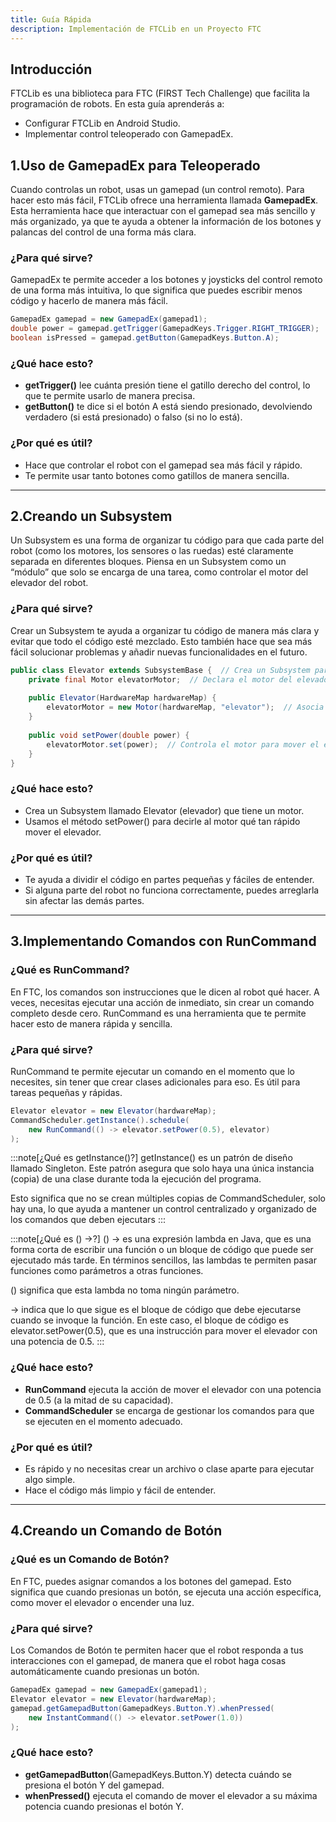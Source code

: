 ```yaml
---
title: Guía Rápida
description: Implementación de FTCLib en un Proyecto FTC
---
```


## Introducción
FTCLib es una biblioteca para FTC (FIRST Tech Challenge) que facilita la programación de robots. En esta guía aprenderás a:
- Configurar FTCLib en Android Studio.
- Implementar control teleoperado con GamepadEx.


## 1.Uso de GamepadEx para Teleoperado
Cuando controlas un robot, usas un gamepad (un control remoto). Para hacer esto más fácil, FTCLib ofrece una herramienta llamada **GamepadEx**. Esta herramienta hace que interactuar con el gamepad sea más sencillo y más organizado, ya que te ayuda a obtener la información de los botones y palancas del control de una forma más clara.

### ¿Para qué sirve?

GamepadEx te permite acceder a los botones y joysticks del control remoto de una forma más intuitiva, lo que significa que puedes escribir menos código y hacerlo de manera más fácil.

```java
GamepadEx gamepad = new GamepadEx(gamepad1);
double power = gamepad.getTrigger(GamepadKeys.Trigger.RIGHT_TRIGGER);
boolean isPressed = gamepad.getButton(GamepadKeys.Button.A);
```
### ¿Qué hace esto?
- **getTrigger()** lee cuánta presión tiene el gatillo derecho del control, lo que te permite usarlo de manera precisa.
- **getButton()** te dice si el botón A está siendo presionado, devolviendo verdadero (si está presionado) o falso (si no lo está).

### ¿Por qué es útil?
- Hace que controlar el robot con el gamepad sea más fácil y rápido.
- Te permite usar tanto botones como gatillos de manera sencilla.

---

## 2.Creando un Subsystem
Un Subsystem es una forma de organizar tu código para que cada parte del robot (como los motores, los sensores o las ruedas) esté claramente separada en diferentes bloques. Piensa en un Subsystem como un “módulo” que solo se encarga de una tarea, como controlar el motor del elevador del robot.

### ¿Para qué sirve?

Crear un Subsystem te ayuda a organizar tu código de manera más clara y evitar que todo el código esté mezclado. Esto también hace que sea más fácil solucionar problemas y añadir nuevas funcionalidades en el futuro.

```java
public class Elevator extends SubsystemBase {  // Crea un Subsystem para el elevador
    private final Motor elevatorMotor;  // Declara el motor del elevador
    
    public Elevator(HardwareMap hardwareMap) {
        elevatorMotor = new Motor(hardwareMap, "elevator");  // Asocia el motor con el hardware del robot
    }
    
    public void setPower(double power) {
        elevatorMotor.set(power);  // Controla el motor para mover el elevador
    }
}
```
### ¿Qué hace esto?
- Crea un Subsystem llamado Elevator (elevador) que tiene un motor.
- Usamos el método setPower() para decirle al motor qué tan rápido mover el elevador.

### ¿Por qué es útil?
- Te ayuda a dividir el código en partes pequeñas y fáciles de entender.
- Si alguna parte del robot no funciona correctamente, puedes arreglarla sin afectar las demás partes.

---

## 3.Implementando Comandos con RunCommand

### ¿Qué es RunCommand?

En FTC, los comandos son instrucciones que le dicen al robot qué hacer. A veces, necesitas ejecutar una acción de inmediato, sin crear un comando completo desde cero. RunCommand es una herramienta que te permite hacer esto de manera rápida y sencilla.

### ¿Para qué sirve?

RunCommand te permite ejecutar un comando en el momento que lo necesites, sin tener que crear clases adicionales para eso. Es útil para tareas pequeñas y rápidas.

```java
Elevator elevator = new Elevator(hardwareMap);
CommandScheduler.getInstance().schedule(
    new RunCommand(() -> elevator.setPower(0.5), elevator)
);
```
:::note[¿Qué es getInstance()?]
getInstance() es un patrón de diseño llamado Singleton. Este patrón asegura que solo haya una única instancia (copia) de una clase durante toda la ejecución del programa.

Esto significa que no se crean múltiples copias de CommandScheduler, solo hay una, lo que ayuda a mantener un control centralizado y organizado de los comandos que deben ejecutars
:::

:::note[¿Qué es () ->?]
() -> es una expresión lambda en Java, que es una forma corta de escribir una función o un bloque de código que puede ser ejecutado más tarde. En términos sencillos, las lambdas te permiten pasar funciones como parámetros a otras funciones.

() significa que esta lambda no toma ningún parámetro.

-> indica que lo que sigue es el bloque de código que debe ejecutarse cuando se invoque la función. En este caso, el bloque de código es elevator.setPower(0.5), que es una instrucción para mover el elevador con una potencia de 0.5.
:::

### ¿Qué hace esto?
- **RunCommand** ejecuta la acción de mover el elevador con una potencia de 0.5 (a la mitad de su capacidad).
- **CommandScheduler** se encarga de gestionar los comandos para que se ejecuten en el momento adecuado.

### ¿Por qué es útil?
- Es rápido y no necesitas crear un archivo o clase aparte para ejecutar algo simple.
- Hace el código más limpio y fácil de entender.

---

## 4.Creando un Comando de Botón
### ¿Qué es un Comando de Botón?

En FTC, puedes asignar comandos a los botones del gamepad. Esto significa que cuando presionas un botón, se ejecuta una acción específica, como mover el elevador o encender una luz.

### ¿Para qué sirve?

Los Comandos de Botón te permiten hacer que el robot responda a tus interacciones con el gamepad, de manera que el robot haga cosas automáticamente cuando presionas un botón.

```java
GamepadEx gamepad = new GamepadEx(gamepad1);
Elevator elevator = new Elevator(hardwareMap);
gamepad.getGamepadButton(GamepadKeys.Button.Y).whenPressed(
    new InstantCommand(() -> elevator.setPower(1.0))
);
```
### ¿Qué hace esto?
- **getGamepadButton**(GamepadKeys.Button.Y) detecta cuándo se presiona el botón Y del gamepad.
- **whenPressed()** ejecuta el comando de mover el elevador a su máxima potencia cuando presionas el botón Y.